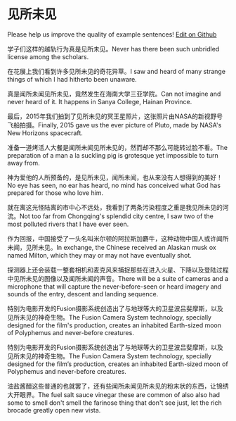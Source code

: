 # 见所未见

Please help us improve the quality of example sentences! [Edit on Github](https://github.com/jiyushe/jiyu-example-sentence-source/blob/main/chinese/jiansuoweijian.md)

<p><span class="chinese">学子们这样的越轨行为真是见所未见。</span><span class="english">Never has there been such unbridled license among the scholars.</span></p>

<p><span class="chinese">在花展上我们看到许多见所未见的奇花异草。</span><span class="english">I saw and heard of many strange things of which I had hitherto been unaware.</span></p>

<p><span class="chinese">真是闻所未闻见所未见，竟然发生在海南大学三亚学院。</span><span class="english">Can not imagine and never heard of it. It happens in Sanya College, Hainan Province.</span></p>

<p><span class="chinese">最后，2015年我们拍到了见所未见的冥王星照片，这张照片由NASA的新视野号飞船拍摄。</span><span class="english">Finally, 2015 gave us the ever picture of Pluto, made by NASA's New Horizons spacecraft.</span></p>

<p><span class="chinese">准备一道烤活人大餐是闻所未闻见所未见的，然而却不那么可能转过脸不看。</span><span class="english">The preparation of a man a la suckling pig is grotesque yet impossible to turn away from.</span></p>

<p><span class="chinese">神为爱他的人所预备的，是见所未见，闻所未闻，也从来没有人想得到的美好！</span><span class="english">No eye has seen, no ear has heard, no mind has conceived what God has prepared for those who love him.</span></p>

<p><span class="chinese">就在离这光怪陆离的市中心不远处，我看到了两条污染程度之重是我见所未见的河流。</span><span class="english">Not too far from Chongqing's splendid city centre, I saw two of the most polluted rivers that I have ever seen.</span></p>

<p><span class="chinese">作为回报，中国接受了一头名叫米尔顿的阿拉斯加麝牛，这种动物中国人或许闻所未闻，见所未见。</span><span class="english">In exchange, the Chinese received an Alaskan musk ox named Milton, which they may or may not have eventually shot.</span></p>

<p><span class="chinese">探测器上还会装载一整套相机和麦克风来捕捉那些在进入火星、下降以及登陆过程中见所未见的图像以及闻所未闻的声音。</span><span class="english">There will be a suite of cameras and a microphone that will capture the never-before-seen or heard imagery and sounds of the entry, descent and landing sequence.</span></p>

<p><span class="chinese">特别为电影开发的Fusion摄影系统创造出了与地球等大的卫星波吕斐摩斯，以及见所未见的神奇生物。</span><span class="english">The Fusion Camera System technology, specially designed for the film's production, creates an inhabited Earth-sized moon of Polyphemus and never-before creatures.</span></p>

<p><span class="chinese">特别为电影开发的Fusion摄影系统创造出了与地球等大的卫星波吕斐摩斯，以及见所未见的神奇生物。</span><span class="english">The Fusion Camera System technology, specially designed for the film’s production, creates an inhabited Earth-sized moon of Polyphemus and never-before creatures.</span></p>

<p><span class="chinese">油盐酱醋这些普通的也就罢了，还有些闻所未闻见所未见的粉末状的东西，让锦绣大开眼界。</span><span class="english">The fuel salt sauce vinegar these are common of also also had some to smell don't smell the farinose thing that don't see just, let the rich brocade greatly open new vista.</span></p>

